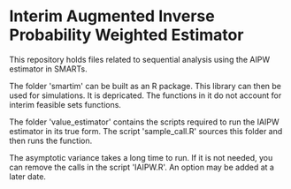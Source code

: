 # Interim Augmented Inverse Probability Weighted Estimator

This repository holds files related to sequential analysis using the AIPW estimator in SMARTs. 

The folder 'smartim' can be built as an R package. This library can then be used for simulations. It is depricated. 
The functions in it do not account for interim feasible sets functions. 

The folder 'value_estimator' contains the scripts required to run the IAIPW estimator in its true form. The script 'sample_call.R' sources this folder and then runs the function. 

The asymptotic variance takes a long time to run. If it is not needed, you can remove the calls in the script 'IAIPW.R'. An option may be added at a later date. 
